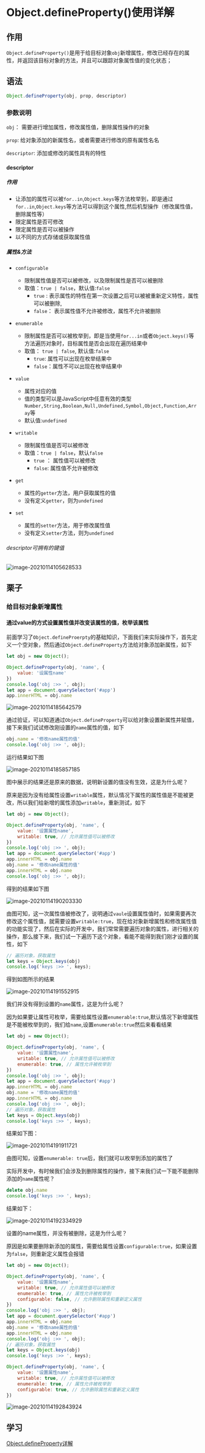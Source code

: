 # Object.defineProperty()使用详解

## 作用

`Object.defineProperty()`是用于给目标对象`obj`新增属性，修改已经存在的属性，并返回该目标对象的方法，并且可以跟踪对象属性值的变化状态；



## 语法

```js
Object.defineProperty(obj, prop, descriptor)
```

### 参数说明

`obj`： 需要进行增加属性，修改属性值，删除属性操作的对象

`prop`: 给对象添加的新属性名，或者需要进行修改的原有属性名名

`descriptor`: 添加或修改的属性具有的特性

#### descriptor

##### 作用

* 让添加的属性可以被`for..in`,`Object.keys`等方法枚举到，即是通过`for..in`,`Object.keys`等方法可以得到这个属性,然后机型操作（修改属性值，删除属性等）
* 限定属性是否可修改
* 限定属性是否可以被操作
* 以不同的方式存储或获取属性值

##### 属性&方法

* `configurable`
  * 限制属性值是否可以被修改，以及限制属性是否可以被删除
  * 取值：`true | false`，默认值:`false`
    * `true` : 表示属性的特性在第一次设置之后可以被被重新定义特性，属性可以被删除,
    * `false`： 表示属性值不允许被修改，属性不允许被删除

* `enumerable`
  * 限制属性是否可以被枚举到，即是当使用`for...in`或者`Object.keys()`等方法遍历对象时，目标属性是否会出现在遍历结果中
  * 取值： `true | false`, 默认值:`false`
    * `true`: 属性可以出现在枚举结果中
    * `false`：属性不可以出现在枚举结果中
* `value`
  * 属性对应的值
  * 值的类型可以是JavaScript中任意有效的类型`Number,String,Boolean,Null,Undefined,Symbol,Object,Function,Array`等
  * 默认值:`undefined`
* `writable`
  * 限制属性值是否可以被修改
  * 取值：`true | false`，默认`false`
    * `true` ： 属性值可以被修改
    * `false`: 属性值不允许被修改
* `get`
  * 属性的`getter`方法，用户获取属性的值
  * 没有定义`getter`，则为`undefined`
* `set`
  * 属性的`setter`方法，用于修改属性值
  * 没有定义`setter`方法，则为`undefined`

###### descriptor可拥有的键值

![image-20210114105628533](C:\Users\admin\AppData\Roaming\Typora\typora-user-images\image-20210114105628533.png)

## 栗子

### 给目标对象新增属性

#### 通过value的方式设置属性值并改变该属性的值，枚举该属性

前面学习了`Object.defineProerpty`的基础知识，下面我们来实际操作下，首先定义一个空对象，然后通过`Object.defineProperty`方法给对象添加新属性，如下

```js
let obj = new Object();

Object.defineProperty(obj, 'name', {
    value: '设属性name'
})
console.log('obj :>> ', obj);
let app = document.querySelector('#app')
app.innerHTML = obj.name
```

![image-20210114185642579](C:\Users\admin\AppData\Roaming\Typora\typora-user-images\image-20210114185642579.png)

通过验证，可以知道通过`Object.defineProperty`可以给对象设置新属性并赋值，接下来我们试试修改刚设置的`name`属性的值，如下

```js
obj.name = '修改name属性的值'
console.log('obj :>> ', obj);
```

运行结果如下图

![image-20210114185857185](C:\Users\admin\AppData\Roaming\Typora\typora-user-images\image-20210114185857185.png)

图中展示的结果还是原来的数据，说明新设置的值没有生效，这是为什么呢？

原来是因为没有给属性设置`writable`属性，默认情况下属性的属性值是不能被更改，所以我们给新增的属性添加`writable`，重新测试，如下

```js
let obj = new Object();

Object.defineProperty(obj, 'name', {
    value: '设置属性name',
    writable: true, // 允许属性值可以被修改
})
console.log('obj :>> ', obj);
let app = document.querySelector('#app')
app.innerHTML = obj.name
obj.name = '修改name属性的值'
app.innerHTML = obj.name
console.log('obj :>> ', obj);
```

得到的结果如下图

![image-20210114190203330](C:\Users\admin\AppData\Roaming\Typora\typora-user-images\image-20210114190203330.png)

由图可知，这一次属性值被修改了，说明通过`vaule`设置属性值时，如果需要再次修改这个属性值，就需要设置`writable:true`，现在给对象新增属性和修改属性值的功能实现了，然后在实际的开发中，我们常常需要遍历对象的属性，进行相关的操作，那么接下来，我们试一下遍历下这个对象，看能不能得到我们刚才设置的属性，如下

```js
// 遍历对象，获取属性
let keys = Object.keys(obj)
console.log('keys :>> ', keys);
```

得到如图所示的结果

![image-20210114191552915](C:\Users\admin\AppData\Roaming\Typora\typora-user-images\image-20210114191552915.png)

我们并没有得到设置的`name`属性，这是为什么呢？

因为如果要让属性可枚举，需要给属性设置`enumerable:true`,默认情况下新增属性是不能被枚举到的，我们给`name`,设置`enumerable:true`然后来看看结果

````js
let obj = new Object();

Object.defineProperty(obj, 'name', {
    value: '设置属性name',
    writable: true, // 允许属性值可以被修改
    enumerable: true, // 属性允许被枚举到
})
console.log('obj :>> ', obj);
let app = document.querySelector('#app')
app.innerHTML = obj.name
obj.name = '修改name属性的值'
app.innerHTML = obj.name
console.log('obj :>> ', obj);
// 遍历对象，获取属性
let keys = Object.keys(obj)
console.log('keys :>> ', keys);
````



结果如下图：

![image-20210114191911721](C:\Users\admin\AppData\Roaming\Typora\typora-user-images\image-20210114191911721.png)

由图可知，设置`enumerable: true`后，我们就可以枚举到添加的属性了

实际开发中，有时候我们会涉及到删除属性的操作，接下来我们试一下能不能删除添加的`name`属性呢？

```js
delete obj.name
console.log('keys :>> ', keys);
```



结果如下：

![image-20210114192334929](C:\Users\admin\AppData\Roaming\Typora\typora-user-images\image-20210114192334929.png)

设置的name属性，并没有被删除，这是为什么呢？

原因是如果要删除新添加的属性，需要给属性设置`configurable:true`，如果设置为`false`，则重新定义属性会报错

```js
let obj = new Object();

Object.defineProperty(obj, 'name', {
    value: '设置属性name',
    writable: true, // 允许属性值可以被修改
    enumerable: true, // 属性允许被枚举到
    configurable: false, // 允许删除属性和重新定义属性
})
console.log('obj :>> ', obj);
let app = document.querySelector('#app')
app.innerHTML = obj.name
obj.name = '修改name属性的值'
app.innerHTML = obj.name
console.log('obj :>> ', obj);
// 遍历对象，获取属性
let keys = Object.keys(obj)
console.log('keys :>> ', keys);

Object.defineProperty(obj, 'name', {
    value: '设置属性name',
    writable: true, // 允许属性值可以被修改
    enumerable: true, // 属性允许被枚举到
    configurable: true, // 允许删除属性和重新定义属性
})

```



![image-20210114192843924](C:\Users\admin\AppData\Roaming\Typora\typora-user-images\image-20210114192843924.png)





## 学习

[Object.defineProperty详解](https://www.cnblogs.com/ldq678/p/13854113.html)